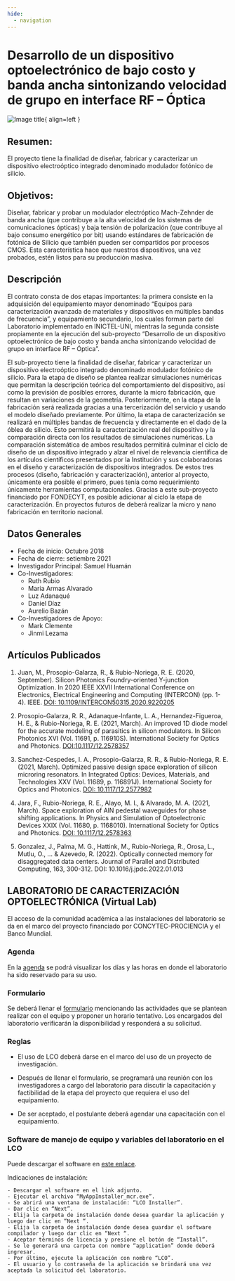 ```yaml
---
hide:
  - navigation
---
```


# Desarrollo de un dispositivo optoelectrónico de bajo costo y banda ancha sintonizando velocidad de grupo en interface RF – Óptica

![Image title](https://www.inictel-uni.edu.pe/wp-content/uploads/2020/05/Contrato-015-2018.jpg){ align=left }

## Resumen:

El proyecto tiene la finalidad de diseñar, fabricar y caracterizar un dispositivo electroóptico integrado denominado modulador fotónico de silicio.

## Objetivos:

Diseñar, fabricar y probar un modulador electróptico Mach-Zehnder de banda ancha (que contribuye a la alta velocidad de los sistemas de comunicaciones ópticas) y baja tensión de polarización (que contribuye al bajo consumo energético por bit) usando estándares de fabricación de fotónica de Silicio que también pueden ser compartidos por procesos CMOS. Esta característica hace que nuestros dispositivos, una vez probados, estén listos para su producción masiva.

## Descripción

El contrato consta de dos etapas importantes: la primera consiste en la adquisición del equipamiento mayor denominado “Equipos para caracterización avanzada de materiales y dispositivos en múltiples bandas de frecuencia”, y equipamiento secundario, los cuales forman parte del Laboratorio implementado en INICTEL-UNI, mientras la segunda consiste propiamente en la ejecución del sub-proyecto “Desarrollo de un dispositivo optoelectrónico de bajo costo y banda ancha sintonizando velocidad de grupo en interface RF – Óptica”.

El sub-proyecto tiene la finalidad de diseñar, fabricar y caracterizar un dispositivo electroóptico integrado denominado modulador fotónico de silicio. Para la etapa de diseño se plantea realizar simulaciones numéricas que permitan la descripción teórica del comportamiento del dispositivo, así como la previsión de posibles errores, durante la micro fabricación, que resultan en variaciones de la geometría. Posteriormente, en la etapa de la fabricación será realizada gracias a una tercerización del servicio y usando el modelo diseñado previamente. Por último, la etapa de caracterización se realizará en múltiples bandas de frecuencia y directamente en el dado de la óblea de silicio. Esto permitirá la caracterización real del dispositivo y la comparación directa con los resultados de simulaciones numéricas. La comparación sistemática de ambos resultados permitirá culminar el ciclo de diseño de un dispositivo integrado y alzar el nivel de relevancia científica de los artículos científicos presentados por la Institución y sus colaboradoras en el diseño y caracterización de dispositivos integrados. De estos tres procesos (diseño, fabricación y caracterización), anterior al proyecto, únicamente era posible el primero, pues tenía como requerimiento únicamente herramientas computacionales. Gracias a este sub-proyecto financiado por FONDECYT, es posible adicionar al ciclo la etapa de caracterización. En proyectos futuros de deberá realizar la micro y nano fabricación en territorio nacional.

## Datos Generales

- Fecha de inicio: Octubre 2018
- Fecha de cierre: setiembre 2021
- Investigador Principal: Samuel Huamán
- Co-Investigadores:
  - Ruth Rubio
  - Maria Armas Alvarado
  - Luz Adanaqué
  - Daniel Díaz
  - Aurelio Bazán
- Co-Investigadores de Apoyo:
  - Mark Clemente
  - Jinmi Lezama

## Artículos Publicados

1. Juan, M., Prosopio-Galarza, R., & Rubio-Noriega, R. E. (2020, September). Silicon Photonics Foundry-oriented Y-junction Optimization. In 2020 IEEE XXVII International Conference on Electronics, Electrical Engineering and Computing (INTERCON) (pp. 1-4). IEEE. [DOI: 10.1109/INTERCON50315.2020.9220205](https://doi.org/10.1109/INTERCON50315.2020.9220205)

2. Prosopio-Galarza, R. R., Adanaque-Infante, L. A., Hernandez-Figueroa, H. E., & Rubio-Noriega, R. E. (2021, March). An improved 1D diode model for the accurate modeling of parasitics in silicon modulators. In Silicon Photonics XVI (Vol. 11691, p. 116910S). International Society for Optics and Photonics. [DOI:10.1117/12.2578357](https://ui.adsabs.harvard.edu/link_gateway/2021SPIE11691E..0SP/doi:10.1117/12.2578357)

3. Sanchez-Cespedes, I. A., Prosopio-Galarza, R. R., & Rubio-Noriega, R. E. (2021, March). Optimized passive design space exploration of silicon microring resonators. In Integrated Optics: Devices, Materials, and Technologies XXV (Vol. 11689, p. 116891J). International Society for Optics and Photonics. [DOI: 10.1117/12.2577982](https://doi.org/10.1117/12.2577982)

4. Jara, F., Rubio-Noriega, R. E., Alayo, M. I., & Alvarado, M. A. (2021, March). Space exploration of AlN pedestal waveguides for phase shifting applications. In Physics and Simulation of Optoelectronic Devices XXIX (Vol. 11680, p. 1168010). International Society for Optics and Photonics. [DOI: 10.1117/12.2578363](https://doi.org/10.1016/j.jpdc.2022.01.013)
5. Gonzalez, J., Palma, M. G., Hattink, M., Rubio-Noriega, R., Orosa, L., Mutlu, O., … & Azevedo, R. (2022). Optically connected memory for disaggregated data centers. Journal of Parallel and Distributed Computing, 163, 300-312. DOI: 10.1016/j.jpdc.2022.01.013

## LABORATORIO DE CARACTERIZACIÓN OPTOELECTRÓNICA (Virtual Lab)

El acceso de la comunidad académica a las instalaciones del laboratorio se da en el marco del proyecto financiado por CONCYTEC-PROCIENCIA y el Banco Mundial.

### Agenda

En la [agenda](https://lco.skedda.com/register?i=78007&k=jb6_pGseQOAF4XTBJ9R1NwyvajEMlRNe) se podrá visualizar los días y las horas en donde el laboratorio ha sido reservado para su uso.

### Formulario

Se deberá llenar el [formulario](https://forms.office.com/pages/responsepage.aspx?id=PWFThg0IfEiR7GT8R2zx2FKmT1EsDHRJtC3yCRVl_tZUQ0xWVFdFNTNUUkVHNkFXNThJRU4yMDBVSS4u) mencionando las actividades que se plantean realizar con el equipo y proponer un horario tentativo. Los encargados del laboratorio verificarán la disponibilidad y responderá a su solicitud.

### Reglas

- El uso de LCO deberá darse en el marco del uso de un proyecto de investigación.

- Después de llenar el formulario, se programará una reunión con los investigadores a cargo del laboratorio para discutir la capacitación y factibilidad de la etapa del proyecto que requiera el uso del equipamiento.

- De ser aceptado, el postulante deberá agendar una capacitación con el equipamiento.

### Software de manejo de equipo y variables del laboratorio en el LCO

Puede descargar el software en [este enlace](https://drive.google.com/drive/folders/1yVbw-uR91ltVdGuyDkNbtuxtkKjKf7CT?usp=sharing).

Indicaciones de instalación:

    - Descargar el software en el link adjunto.
    - Ejecutar el archivo “MyAppInstaller_mcr.exe”.
    - Se abrirá una ventana de instalación: “LCO Installer”.
    - Dar clic en “Next”.
    - Elija la carpeta de instalación donde desea guardar la aplicación y luego dar clic en “Next “.
    - Elija la carpeta de instalación donde desea guardar el software compilador y luego dar clic en “Next “.
    - Aceptar términos de licencia y presione el botón de “Install”.
    - Se le generará una carpeta con nombre “application” donde deberá ingresar.
    - Por último, ejecute la aplicación con nombre “LCO”.
    - El usuario y lo contraseña de la aplicación se brindará una vez aceptada la solicitud del laboratorio.
